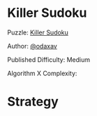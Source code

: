 # Killer Sudoku

Puzzle: [Killer Sudoku](https://www.codingame.com/training/medium/killer-sudoku-solver)

Author: [@odaxav](https://www.codingame.com/profile/23863af73ab30aa34c1abeb77f21de4e2878884)

Published Difficulty: Medium

Algorithm X Complexity:

# Strategy
